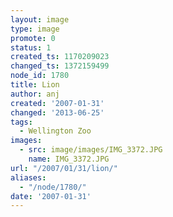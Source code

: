 ```yaml
---
layout: image
type: image
promote: 0
status: 1
created_ts: 1170209023
changed_ts: 1372159499
node_id: 1780
title: Lion
author: anj
created: '2007-01-31'
changed: '2013-06-25'
tags:
  - Wellington Zoo
images:
  - src: image/images/IMG_3372.JPG
    name: IMG_3372.JPG
url: "/2007/01/31/lion/"
aliases:
  - "/node/1780/"
date: '2007-01-31'
---
```


